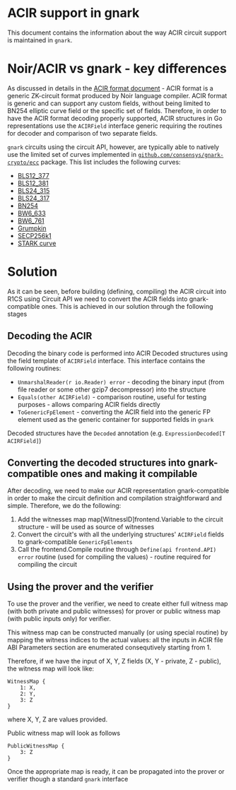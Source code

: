 # ACIR support in gnark

This document contains the information about the way ACIR circuit support is maintained in ```gnark```.

# Noir/ACIR vs gnark - key differences 

As discussed in details in the [ACIR format document](acir.md) - ACIR format is a generic ZK-circuit format produced by Noir language compiler. ACIR format is generic and can support any custom fields, without being limited to BN254 elliptic curve field or the specific set of fields. Therefore, in order to have the ACIR format decoding properly supported, ACIR structures in Go representations use the ```ACIRField``` interface generic requiring the routines for decoder and comparison of two separate fields.

```gnark``` circuits using the circuit API, however, are typically able to natively use the limited set of curves implemented in [```github.com/consensys/gnark-crypto/ecc```](https://github.com/Consensys/gnark-crypto/tree/master/ecc) package. This list includes the following curves:
 * [BLS12_377](https://github.com/Consensys/gnark-crypto/tree/master/ecc/bls12-377)
 * [BLS12_381](https://github.com/Consensys/gnark-crypto/tree/master/ecc/bls12-381)
 * [BLS24_315](https://github.com/Consensys/gnark-crypto/tree/master/ecc/bls24-315)
 * [BLS24_317](https://github.com/Consensys/gnark-crypto/tree/master/ecc/bls24-317)
 * [BN254](https://github.com/Consensys/gnark-crypto/tree/master/ecc/bn254)
 * [BW6_633](https://github.com/Consensys/gnark-crypto/tree/master/ecc/bw6-633)
 * [BW6_761](https://github.com/Consensys/gnark-crypto/tree/master/ecc/bw6-761)
 * [Grumpkin](https://github.com/Consensys/gnark-crypto/tree/master/ecc/grumpkin)
 * [SECP256k1](https://github.com/Consensys/gnark-crypto/tree/master/ecc/secp256k1)
 * [STARK curve](https://github.com/Consensys/gnark-crypto/tree/master/ecc/stark-curve)

# Solution

As it can be seen, before building (defining, compiling) the ACIR circuit into R1CS using Circuit API we need to convert the ACIR fields into gnark-compatible ones. This is achieved in our solution through the following stages

## Decoding the ACIR

Decoding the binary code is performed into ACIR Decoded structures using the field template of ```ACIRField``` interface. This interface contains the following routines:
 * ```UnmarshalReader(r io.Reader) error``` - decoding the binary input (from file reader or some other gzip7 decompressor) into the structure
 * ```Equals(other ACIRField)``` - comparison routine, useful for testing purposes - allows comparing ACIR fields directly
 * ```ToGenericFpElement``` - converting the ACIR field into the generic FP element used as the generic container for supported fields in ```gnark```

Decoded structures have the ```Decoded``` annotation (e.g. ```ExpressionDecoded[T ACIRField]```)

## Converting the decoded structures into gnark-compatible ones and making it compilable

After decoding, we need to make our ACIR representation gnark-compatible in order to make the circuit definition and compilation straightforward and simple. Therefore, we do the following:

1. Add the witnesses map map[WitnessID]frontend.Variable to the circuit structure - will be used as source of witnesses
2. Convert the circuit's with all the underlying structures' ```ACIRField``` fields to gnark-compatible ```GenericFpElements```
3. Call the frontend.Compile routine through ```Define(api frontend.API) error``` routine (used for compiling the values) - routine required for compiling the circuit

## Using the prover and the verifier

To use the prover and the verifier, we need to create either full witness map (with both private and public witnesses) for prover or public witness map (with public inputs only) for verifier.

This witness map can be constructed manually (or using special routine) by mapping the witness indices to the actual values: all the inputs in ACIR file ABI Parameters section are enumerated consequtively starting from 1.

Therefore, if we have the input of X, Y, Z fields (X, Y - private, Z - public), the witness map will look like:

```
WitnessMap {
    1: X,
    2: Y,
    3: Z
}
```

where X, Y, Z are values provided.

Public witness map will look as follows

```
PublicWitnessMap {
    3: Z
}
```

Once the appropriate map is ready, it can be propagated into the prover or verifier though a standard ```gnark``` interface